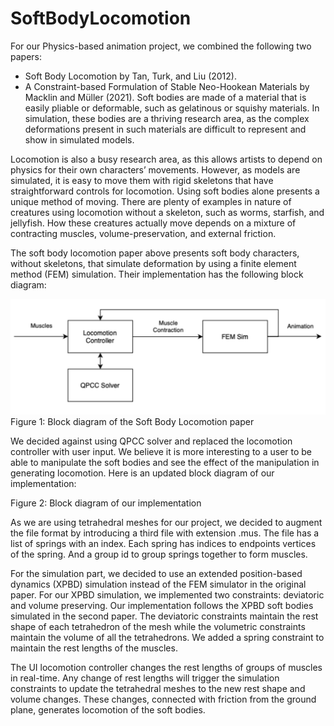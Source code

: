 # SoftBodyLocomotion
For our Physics-based animation project, we combined the following two papers:
 - Soft Body Locomotion by Tan, Turk, and Liu (2012).
 - A Constraint-based Formulation of Stable Neo-Hookean Materials by Macklin and Müller (2021).
Soft bodies are made of a material that is easily pliable or deformable, such as gelatinous or squishy materials. In simulation, these bodies are a thriving research area, as the complex deformations present in such materials are difficult to represent and show in simulated models.

Locomotion is also a busy research area, as this allows artists to depend on physics for their own characters’ movements. However, as models are simulated, it is easy to move them with rigid skeletons that have straightforward controls for locomotion. Using soft bodies alone presents a unique method of moving. There are plenty of examples in nature of creatures using locomotion without a skeleton, such as worms, starfish, and jellyfish. How these creatures actually move depends on a mixture of contracting muscles, volume-preservation, and external friction.

The soft body locomotion paper above presents soft body characters, without skeletons, that simulate deformation by using a finite element method (FEM) simulation. Their implementation has the following block diagram:

![alt text](https://github.com/nishita96/SoftBodyLocomotion/blob/main/fig1.png)
Figure 1: Block diagram of the Soft Body Locomotion paper

We decided against using QPCC solver and replaced the locomotion controller with user input. We believe it is more interesting to a user to be able to manipulate the soft bodies and see the effect of the manipulation in generating locomotion. Here is an updated block diagram of our implementation:

Figure 2: Block diagram of our implementation

As we are using tetrahedral meshes for our project, we decided to augment the file format by introducing a third file with extension .mus. The file has a list of springs with an index. Each spring has indices to endpoints vertices of the spring. And a group id to group springs together to form muscles.

For the simulation part, we decided to use an extended position-based dynamics (XPBD) simulation instead of the FEM simulator in the original paper. For our XPBD simulation, we implemented two constraints: deviatoric and volume preserving. Our  implementation follows the XPBD soft bodies simulated in the second paper. The deviatoric constraints maintain the rest shape of each tetrahedron of the mesh while the volumetric constraints maintain the volume of all the tetrahedrons. We added a spring constraint to maintain the rest lengths of the muscles. 

The UI locomotion controller changes the rest lengths of groups of muscles in real-time. Any change of rest lengths will trigger the simulation constraints to update the tetrahedral meshes to the new rest shape and volume changes. These changes, connected with friction from the ground plane, generates locomotion of the soft bodies.
